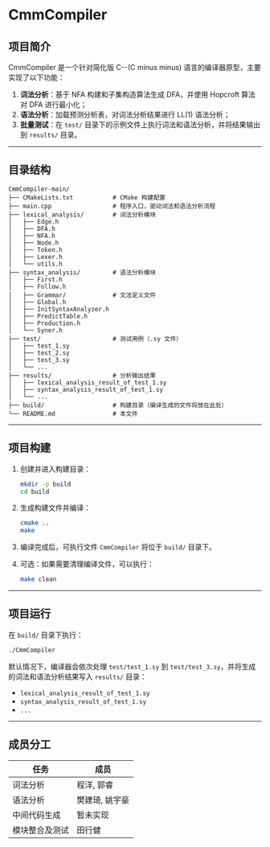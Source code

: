 # CmmCompiler

## 项目简介
CmmCompiler 是一个针对简化版 C--(C minus minus) 语言的编译器原型，主要实现了以下功能：  
1. **词法分析**：基于 NFA 构建和子集构造算法生成 DFA，并使用 Hopcroft 算法对 DFA 进行最小化；  
2. **语法分析**：加载预测分析表，对词法分析结果进行 LL(1) 语法分析；  
3. **批量测试**：在 `test/` 目录下的示例文件上执行词法和语法分析，并将结果输出到 `results/` 目录。

---

## 目录结构

```
CmmCompiler-main/
├── CMakeLists.txt           # CMake 构建配置
├── main.cpp                 # 程序入口，驱动词法和语法分析流程
├── lexical_analysis/        # 词法分析模块
│   ├── Edge.h
│   ├── DFA.h
│   ├── NFA.h
│   ├── Node.h
│   ├── Token.h
│   ├── Lexer.h
│   └── utils.h
├── syntax_analysis/         # 语法分析模块
│   ├── First.h
│   ├── Follow.h
│   ├── Grammar/             # 文法定义文件
│   ├── Global.h
│   ├── InitSyntaxAnalyzer.h
│   ├── PredictTable.h
│   ├── Production.h
│   └── Syner.h
├── test/                    # 测试用例（.sy 文件）
│   ├── test_1.sy
│   ├── test_2.sy
│   ├── test_3.sy
│   └── ...
├── results/                 # 分析输出结果
│   ├── lexical_analysis_result_of_test_1.sy
│   ├── syntax_analysis_result_of_test_1.sy
│   └── ...
├── build/                   # 构建目录（编译生成的文件将放在此处）
└── README.md                # 本文件
```

---

## 项目构建

1. 创建并进入构建目录：

   ```bash
   mkdir -p build
   cd build
   ```
2. 生成构建文件并编译：

   ```bash
   cmake ..
   make
   ```
3. 编译完成后，可执行文件 `CmmCompiler` 将位于 `build/` 目录下。

4. 可选：如果需要清理编译文件，可以执行：

   ```bash
   make clean
   ```

---

## 项目运行

在 `build/` 目录下执行：

```bash
./CmmCompiler
```

默认情况下，编译器会依次处理 `test/test_1.sy` 到 `test/test_3.sy`，并将生成的词法和语法分析结果写入 `results/` 目录：

* `lexical_analysis_result_of_test_1.sy`
* `syntax_analysis_result_of_test_1.sy`
* `...`

---

## 成员分工
| 任务 | 成员 |
| ---- | ---- |
| 词法分析 | 程洋, 郭睿 |
| 语法分析 | 樊建琦, 姚宇豪 |
| 中间代码生成 | 暂未实现 |
| 模块整合及测试 | 田行健 |